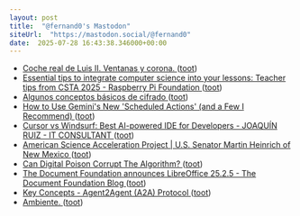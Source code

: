 ```yaml
---
layout: post
title:  "@fernand0's Mastodon"
siteUrl:  "https://mastodon.social/@fernand0"
date:  2025-07-28 16:43:38.346000+00:00
---
```

*  [Coche real de Luis II. Ventanas y corona. ](https://www.flickr.com/photos/fernand0/54654304286) ([toot](https://mastodon.social/@fernand0/114931860658000706))
*  [Essential tips to integrate computer science into your lessons: Teacher tips from CSTA 2025 - Raspberry Pi Foundation ](https://www.raspberrypi.org/blog/teacher-tips-csta-2025-integrating-computer-science) ([toot](https://mastodon.social/@fernand0/114931726538096117))
*  [Algunos conceptos básicos de cifrado ](http://fernand0.github.io//cifrado-ideas-principales) ([toot](https://mastodon.social/@fernand0/114931587164840635))
*  [How to Use Gemini's New 'Scheduled Actions' (and a Few I Recommend) ](https://lifehacker.com/tech/gemini-scheduled-action) ([toot](https://mastodon.social/@fernand0/114931507892348417))
*  [Cursor vs Windsurf: Best AI-powered IDE for Developers - JOAQUÍN RUIZ - IT CONSULTANT ](https://jokiruiz.com/software/cursor-vs-windsurf-best-ai-powered-ide-for-developers) ([toot](https://mastodon.social/@fernand0/114931301091173811))
*  [American Science Acceleration Project \| U.S. Senator Martin Heinrich of New Mexico ](https://www.heinrich.senate.gov/ASA) ([toot](https://mastodon.social/@fernand0/114930697779222607))
*  [Can Digital Poison Corrupt The Algorithm? ](https://hackaday.com/2025/06/27/can-digital-poison-corrupt-the-algorithm) ([toot](https://mastodon.social/@fernand0/114930370846028396))
*  [The Document Foundation announces LibreOffice 25.2.5 - The Document Foundation Blog ](https://blog.documentfoundation.org/blog/2025/07/17/tdf-announces-libreoffice-25-2-5) ([toot](https://mastodon.social/@fernand0/114930069633790844))
*  [Key Concepts - Agent2Agent (A2A) Protocol ](https://a2a-protocol.org/latest/topics/key-concepts/#fundamental-communication-element) ([toot](https://mastodon.social/@fernand0/114929923968074543))
*  [Ambiente. ](https://avecesunafoto.wordpress.com/2025/07/28/ambiente) ([toot](https://mastodon.social/@fernand0/114929798587980423))
